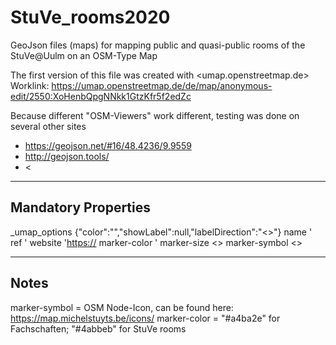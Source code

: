 # StuVe_rooms2020
GeoJson files (maps) for mapping public and quasi-public rooms of the StuVe@Uulm on an OSM-Type Map

The first version of this file was created with <umap.openstreetmap.de>
Worklink: <https://umap.openstreetmap.de/de/map/anonymous-edit/2550:XoHenbQpgNNkk1GtzKfr5f2edZc>

Because different "OSM-Viewers" work different, testing was done on several other sites
- <https://geojson.net/#16/48.4236/9.9559>
- <http://geojson.tools/>
- <

---
## Mandatory Properties

_umap_options	{"color":"<COLOR>","showLabel":null,"labelDirection":"<>"}
name	'<NAME>
ref	'<REFERENCE>
website	'<https://>
marker-color	'<HEX COLOR>
marker-size	<>
marker-symbol	<>
 
----
## Notes

marker-symbol = OSM Node-Icon, can be found here: https://map.michelstuyts.be/icons/
marker-color = "#a4ba2e" for  Fachschaften; "#4abbeb" for StuVe rooms
